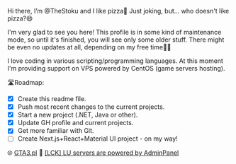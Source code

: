 Hi there, I’m @TheStoku and I like pizza🍕 Just joking, but... who doesn't like pizza?😄

I'm very glad to see you here!
This profile is in some kind of maintenance mode, so until it's finished, you will see only some older stuff. There might be even no updates at all, depending on my free time🤷‍♂️

I love coding in various scripting/programming languages. At this moment I'm providing support on VPS powered by CentOS (game servers hosting).

🛣️Roadmap:
- [x] Create this readme file.
- [x] Push most recent changes to the current projects.
- [x] Start a new project (.NET, Java or other).
- [x] Update GH profile and current projects.
- [x] Get more familiar with Git.
- [ ] Create Next.js+React+Material UI project - on my way!

🌐 [GTA3.pl](https://gta3.pl) 🧬 [\[LCK\] LU servers are powered by AdminPanel](https://github.com/TheStoku/AdminPanel)

<!---
TheStoku/TheStoku is a ✨ special ✨ repository because its `README.md` (this file) appears on your GitHub profile.
You can click the Preview link to take a look at your changes.
--->
